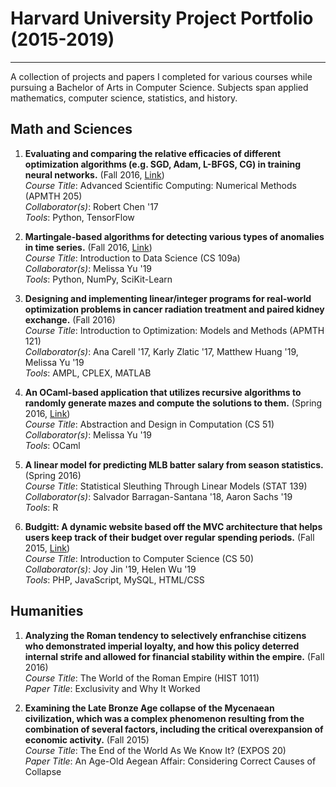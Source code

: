 # Harvard University Project Portfolio (2015-2019)
---
A collection of projects and papers I completed for various courses while pursuing a Bachelor of Arts in Computer Science.  Subjects span applied mathematics, computer science, statistics, and history.

## Math and Sciences

1. **Evaluating and comparing the relative efficacies of different optimization algorithms (e.g. SGD, Adam, L-BFGS, CG) in training neural networks.** (Fall 2016, [Link](https://github.com/robertsychen/AM205_Deep_Learning_Optimizers))  
*Course Title*: Advanced Scientific Computing: Numerical Methods (APMTH 205)   
*Collaborator(s)*: Robert Chen '17   
*Tools*: Python, TensorFlow

2. **Martingale-based algorithms for detecting various types of anomalies in time series.** (Fall 2016, [Link](https://github.com/al5250/cs109a_project))  
*Course Title*: Introduction to Data Science (CS 109a)   
*Collaborator(s)*: Melissa Yu '19   
*Tools*: Python, NumPy, SciKit-Learn  

3. **Designing and implementing linear/integer programs for real-world optimization problems in cancer radiation treatment and paired kidney exchange.** (Fall 2016)  
*Course Title*: Introduction to Optimization: Models and Methods (APMTH 121)   
*Collaborator(s)*: Ana Carell '17, Karly Zlatic '17, Matthew Huang '19, Melissa Yu '19   
*Tools*: AMPL, CPLEX, MATLAB  

4. **An OCaml-based application that utilizes recursive algorithms to randomly generate mazes and compute the solutions to them.** (Spring 2016, [Link](https://github.com/al5250/the-o-maze-ing-caml))  
*Course Title*: Abstraction and Design in Computation (CS 51)   
*Collaborator(s)*: Melissa Yu '19   
*Tools*: OCaml  

5. **A linear model for predicting MLB batter salary from season statistics.** (Spring 2016)  
*Course Title*: Statistical Sleuthing Through Linear Models (STAT 139)   
*Collaborator(s)*: Salvador Barragan-Santana '18, Aaron Sachs '19  
*Tools*: R  

6. **Budgitt: A dynamic website based off the MVC architecture that helps users keep track of their budget over regular spending periods.** (Fall 2015, [Link](https://github.com/al5250/budgitt))  
*Course Title*: Introduction to Computer Science (CS 50)   
*Collaborator(s)*: Joy Jin '19, Helen Wu '19  
*Tools*: PHP, JavaScript, MySQL, HTML/CSS  

## Humanities 

1. **Analyzing the Roman tendency to selectively enfranchise citizens who demonstrated imperial loyalty, and how this policy deterred internal strife and allowed for financial stability within the empire.** (Fall 2016)  
*Course Title*: The World of the Roman Empire (HIST 1011)    
*Paper Title*: Exclusivity and Why It Worked

2. **Examining the Late Bronze Age collapse of the Mycenaean civilization, which was a complex phenomenon resulting from the combination of several factors, including the critical overexpansion of economic activity.** (Fall 2015)  
*Course Title*: The End of the World As We Know It? (EXPOS 20)  
*Paper Title*: An Age-Old Aegean Affair: Considering Correct Causes of Collapse